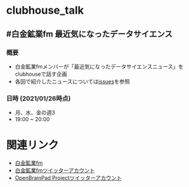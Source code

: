 # clubhouse_talk


## #白金鉱業fm 最近気になったデータサイエンス

### 概要

- 白金鉱業fmメンバーが「最近気になったデータサイエンスニュース」をclubhouseで話す企画
- 各回で紹介したニュースについては[issues](https://github.com/shirokane-kougyou/clubhouse_talk/issues)を参照


### 日時 (2021/01/26時点)
- 月、水、金の週3
- 19:00 ~ 20:00


# 関連リンク
- [白金鉱業fm](https://shirokane-kougyou.fm/)
- [白金鉱業fmツイッターアカウント](https://twitter.com/shirokane_fm)
- [OpenBrainPad Projectツイッターアカウント](https://twitter.com/Open_BrainPad)

